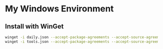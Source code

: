 # My Windows Environment

## Install with WinGet

```bash
winget -i daily.json --accept-package-agreements --accept-source-agreements &&
winget -i tools.json --accept-package-agreements --accept-source-agreements
```
